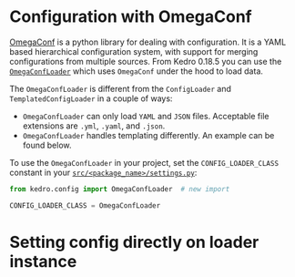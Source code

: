 # Configuration with OmegaConf

[OmegaConf](https://omegaconf.readthedocs.io/) is a python library for dealing with configuration. It is a YAML based hierarchical configuration system, with support for merging configurations from multiple sources.
From Kedro 0.18.5 you can use the [`OmegaConfLoader`](/kedro.config.OmegaConfLoader) which uses `OmegaConf` under the hood to load data.

The `OmegaConfLoader` is different from the `ConfigLoader` and `TemplatedConfigLoader` in a couple of ways:
* `OmegaConfLoader` can only load `YAML` and `JSON` files. Acceptable file extensions are `.yml`, `.yaml`, and `.json`.
* `OmegaConfLoader` handles templating differently. An example can be found below. 

To use the `OmegaConfLoader` in your project, set the `CONFIG_LOADER_CLASS` constant in your [`src/<package_name>/settings.py`](settings.md):

```python
from kedro.config import OmegaConfLoader  # new import

CONFIG_LOADER_CLASS = OmegaConfLoader
```


# Setting config directly on loader instance
  
